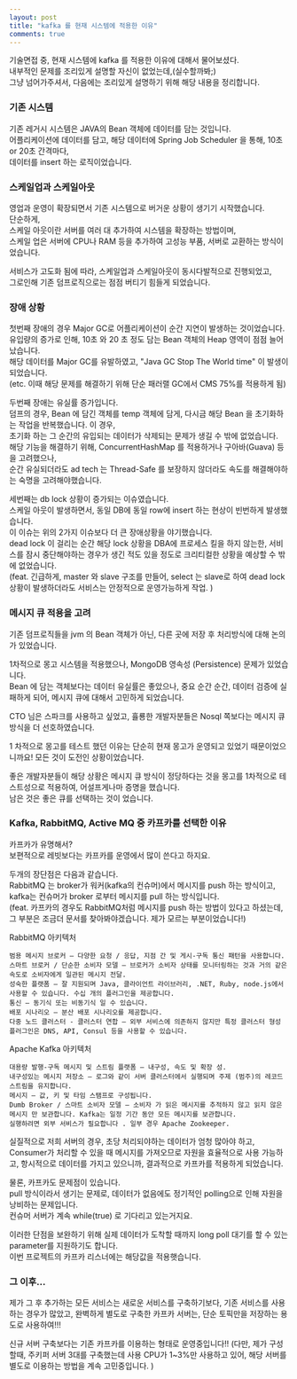 ```yaml
---
layout: post
title: "kafka 를 현재 시스템에 적용한 이유"
comments: true
---
```


기술면접 중, 현재 시스템에 kafka 를 적용한 이유에 대해서 물어보셨다.  
내부적인 문제를 조리있게 설명할 자신이 없었는데,(실수할까봐;)  
그냥 넘어가주셔서, 다음에는 조리있게 설명하기 위해 해당 내용을 정리합니다.  

### 기존 시스템

기존 레거시 시스템은 JAVA의 Bean 객체에 데이터를 담는 것입니다.    
어플리케이션에 데이터를 담고, 해당 데이터에 Spring Job Scheduler 을 통해, 10초 or 20초 간격마다,   
데이터를 insert 하는 로직이었습니다.    


### 스케일업과 스케일아웃

영업과 운영이 확장되면서 기존 시스템으로 버거운 상황이 생기기 시작했습니다.  
단순하게,   
스케일 아웃이란 서버를 여러 대 추가하여 시스템을 확장하는 방법이며,    
스케일 업은 서버에 CPU나 RAM 등을 추가하여 고성능 부품, 서버로 교환하는 방식이었습니다.    

서비스가 고도화 됨에 따라,  스케일업과 스케일아웃이 동시다발적으로 진행되었고,    
그로인해 기존 덤프로직으로는 점점 버티기 힘들게 되었습니다.  

### 장애 상황

첫번째 장애의 경우 Major GC로 어플리케이션이 순간 지연이 발생하는 것이었습니다.    
유입량의 증가로 인해, 10초 와 20 초 정도 담는 Bean 객체의 Heap 영역이 점점 늘어났습니다.  
해당 데이터를 Major GC를 유발하였고, "Java GC Stop The World time" 이 발생이 되었습니다.  
(etc. 이때 해당 문제를 해결하기 위해 단순 패러랠 GC에서 CMS 75%를 적용하게 됨)

두번째 장애는 유실률 증가입니다.  
덤프의 경우, Bean 에 담긴 객체를 temp 객체에 담게, 다시금 해당 Bean 을 초기화하는 작업을 반복했습니다. 
이 경우,                      
초기화 하는 그 순간의 유입되는 데이터가 삭제되는 문제가 생길 수 밖에 없었습니다.  
해당 기능을 해결하기 위해, ConcurrentHashMap 를 적용하거나 구아바(Guava) 등을 고려했으나,  
순간 유실되더라도 ad tech 는 Thread-Safe 를 보장하지 않더라도 속도를 해결해야하는 숙명을 고려해야했습니다.  

세번째는 db lock 상황이 증가되는 이슈였습니다.  
스케일 아웃이 발생하면서, 동일 DB에 동일 row에 insert 하는 현상이 빈번하게 발생했습니다.  
이 이슈는 위의 2가지 이슈보다 더 큰 장애상황을 야기했습니다.  
dead lock 이 걸리는 순간 해당 lock 상황을 DBA에 프로세스 킬을 하지 않는한, 
서비스를 잠시 중단해야하는 경우가 생긴 적도 있을 정도로 크리티컬한 상황을 예상할 수 밖에 없었습니다.  
(feat. 긴급하게, master 와 slave 구조를 만들어, select 는 slave로 하여 dead lock 상황이 발생하더라도 서비스는 안정적으로 운영가능하게 작업.  ) 


### 메시지 큐 적용을 고려

기존 덤프로직들을 jvm 의 Bean 객체가 아닌, 다른 곳에 저장 후 처리방식에 대해 논의가 있었습니다.  

1차적으로 몽고 시스템을 적용했으나, MongoDB 영속성 (Persistence) 문제가 있었습니다.  
Bean 에 담는 객체보다는 데이터 유실률은 좋았으나, 중요 순간 순간, 데이터 검증에 실패하게 되어, 
메시지 큐에 대해서 고민하게 되었습니다.  

CTO 님은 스파크를 사용하고 싶었고, 휼룡한 개발자분들은 Nosql 쪽보다는 메시지 큐 방식을 더 선호하였습니다.  

1 차적으로 몽고를 테스트 했던 이유는 단순히 현재 몽고가 운영되고 있었기 때문이었으니까요!
모든 것이 도전인 상황이었습니다.   

좋은 개발자분들이 해당 상황은 메시지 큐 방식이 정당하다는 것을 몽고를 1차적으로 테스트성으로 적용하여, 어설프게나마 증명을 했습니다.  
남은 것은 좋은 큐를 선택하는 것이 었습니다.  

### Kafka, RabbitMQ, Active MQ 중 카프카를 선택한 이유

카프카가 유명해서?   
보편적으로 레빗보다는 카프카를 운영에서 많이 쓴다고 하지요.  

두개의 장단점은 다음과 같습니다.  
RabbitMQ 는 broker가 워커(kafka의 컨슈머)에서 메시지를 push 하는 방식이고,  
kafka는 컨슈머가 broker 로부터 메시지를 pull 하는 방식입니다.  
(feat. 카프카의 경우도 RabbitMQ처럼 메시지를 push 하는 방법이 있다고 하셨는데, 그 부분은 조금더 문서를 찾아봐야겠습니다. 제가 모르는 부분이었습니다!)

RabbitMQ 아키텍처  
  
```
범용 메시지 브로커 — 다양한 요청 / 응답, 지점 간 및 게시-구독 통신 패턴을 사용합니다.
스마트 브로커 / 단순한 소비자 모델 — 브로커가 소비자 상태를 모니터링하는 것과 거의 같은 속도로 소비자에게 일관된 메시지 전달.
성숙한 플랫폼 — 잘 지원되며 Java, 클라이언트 라이브러리, .NET, Ruby, node.js에서 사용할 수 있습니다. 수십 개의 플러그인을 제공합니다.
통신 — 동기식 또는 비동기식 일 수 있습니다.
배포 시나리오 — 분산 배포 시나리오를 제공합니다.
다중 노드 클러스터 - 클러스터 연합 — 외부 서비스에 의존하지 않지만 특정 클러스터 형성 플러그인은 DNS, API, Consul 등을 사용할 수 있습니다.
```

Apache Kafka 아키텍처  
  
``` 
대용량 발행-구독 메시지 및 스트림 플랫폼 — 내구성, 속도 및 확장 성.
내구성있는 메시지 저장소 — 로그와 같이 서버 클러스터에서 실행되며 주제 (범주)의 레코드 스트림을 유지합니다.
메시지 — 값, 키 및 타임 스탬프로 구성됩니다.
Dumb Broker / 스마트 소비자 모델 — 소비자 가 읽은 메시지를 추적하지 않고 읽지 않은 메시지 만 보관합니다. Kafka는 일정 기간 동안 모든 메시지를 보관합니다.
실행하려면 외부 서비스가 필요합니다 . 일부 경우 Apache Zookeeper.
```

실질적으로 저희 서버의 경우, 초당 처리되야하는 데이터가 엄청 많아야 하고,
Consumer가 처리할 수 있을 때 메시지를 가져오므로 자원을 효율적으로 사용 가능하고, 
항시적으로 데이터를 가지고 있으니까, 결과적으로 카프카를 적용하게 되었습니다.

물론, 카프카도 문제점이 있습니다.  
pull 방식이라서 생기는 문제로, 
데이터가 없음에도 정기적인 polling으로 인해 자원을 낭비하는 문제입니다.  
컨슈머 서버가 계속 while(true) 로 기다리고 있는거지요.  

이러한 단점을 보완하기 위해 실제 데이터가 도착할 때까지 long poll 대기를 할 수 있는 parameter를 지원하기도 합니다.  
이번 프로젝트의 카프카 리스너에는 해당값을 적용햇습니다. 



### 그 이후...

제가 그 후 추가하는 모든 서비스는 새로운 서비스를 구축하기보다, 
기존 서비스를 사용하는 경우가 많았고, 완벽하게 별도로 구축한 카프카 서버는,
단순 토픽만을 저장하는 용도로 사용하여!!!

신규 서버 구축보다는 기존 카프카를 이용하는 형태로 운영중입니다!! 
(다만, 제가 구성할때, 주키퍼 서버 3대를 구축했는데 사용 CPU가 1~3%만 사용하고 있어, 해당 서버를 별도로 이용하는 방법을 계속 고민중입니다. )




  


